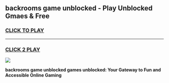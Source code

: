 
## backrooms game unblocked - Play Unblocked Gmaes & Free
<h3>
<a href="https://news.freeplayer.one?title=backrooms_game_unblocked&ref=16F">CLICK TO PLAY</a></h3>
<hr>

<h3>
<a href="https://news.freeplayer.one?title=backrooms_game_unblocked&ref=16F">CLICK 2 PLAY</a>
  
</h3>

<a href="https://news.freeplayer.one?title=backrooms_game_unblocked&ref=16F/"><img src="https://clearcache.store/games.png"></a>


**backrooms game unblocked games unblocked: Your Gateway to Fun and Accessible Online Gaming**
